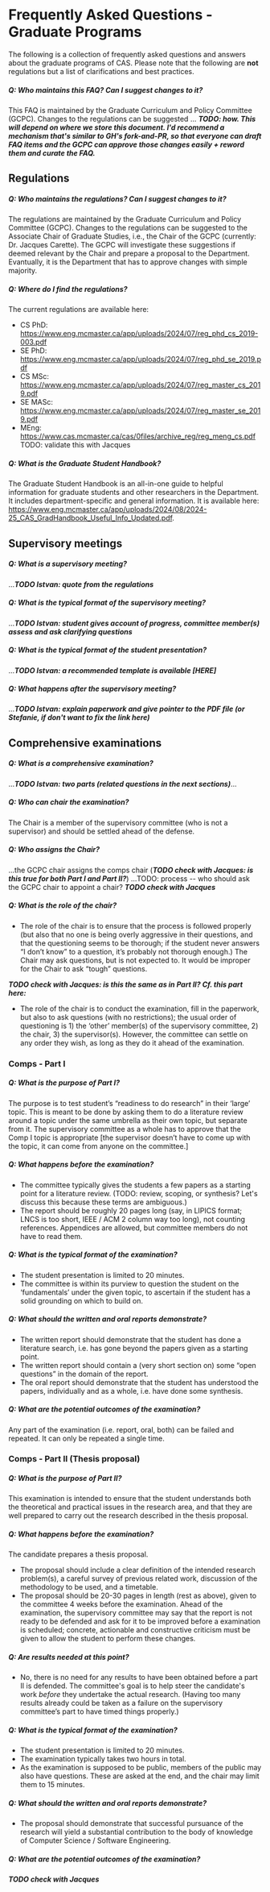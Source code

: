 # Frequently Asked Questions - Graduate Programs

The following is a collection of frequently asked questions and answers about the graduate programs of CAS. Please note that the following are **not** regulations but a list of clarifications and best practices.

##### Q: Who maintains this FAQ? Can I suggest changes to it?
This FAQ is maintained by the Graduate Curriculum and Policy Committee (GCPC). Changes to the regulations can be suggested ... ***TODO: how. This will depend on where we store this document. I'd recommend a mechanism that's similar to GH's fork-and-PR, so that everyone can draft FAQ items and the GCPC can approve those changes easily + reword them and curate the FAQ.***

## Regulations

##### Q: Who maintains the regulations? Can I suggest changes to it?
The regulations are maintained by the Graduate Curriculum and Policy Committee (GCPC). Changes to the regulations can be suggested to the Associate Chair of Graduate Studies, i.e., the Chair of the GCPC (currently: Dr. Jacques Carette). The GCPC will investigate these suggestions if deemed relevant by the Chair and prepare a proposal to the Department. Evantually, it is the Department that has to approve changes with simple majority.

##### Q: Where do I find the regulations?
The current regulations are available here:
- CS PhD: https://www.eng.mcmaster.ca/app/uploads/2024/07/reg_phd_cs_2019-003.pdf
- SE PhD: https://www.eng.mcmaster.ca/app/uploads/2024/07/reg_phd_se_2019.pdf
- CS MSc: https://www.eng.mcmaster.ca/app/uploads/2024/07/reg_master_cs_2019.pdf
- SE MASc: https://www.eng.mcmaster.ca/app/uploads/2024/07/reg_master_se_2019.pdf
- MEng: https://www.cas.mcmaster.ca/cas/0files/archive_reg/reg_meng_cs.pdf TODO: validate this with Jacques

##### Q: What is the Graduate Student Handbook?
The Graduate Student Handbook is an all-in-one guide to helpful information for graduate students and other researchers in the Department. It includes department-specific and general information. It is available here: https://www.eng.mcmaster.ca/app/uploads/2024/08/2024-25_CAS_GradHandbook_Useful_Info_Updated.pdf.


## Supervisory meetings

##### Q: What is a supervisory meeting?
...***TODO Istvan: quote from the regulations***

##### Q: What is the typical format of the supervisory meeting?
...***TODO Istvan: student gives account of progress, committee member(s) assess and ask clarifying questions***

##### Q: What is the typical format of the student presentation?
...***TODO Istvan: a recommended template is available [HERE]***

##### Q: What happens after the supervisory meeting?
...***TODO Istvan: explain paperwork and give pointer to the PDF file (or Stefanie, if don't want to fix the link here)***

## Comprehensive examinations

##### Q: What is a comprehensive examination?
...***TODO Istvan: two parts (related questions in the next sections)***...

##### Q: Who can chair the examination?
The Chair is a member of the supervisory committee (who is not a supervisor) and should be settled ahead of the defense.

##### Q: Who assigns the Chair?
...the GCPC chair assigns the comps chair (***TODO check with Jacques: is this true for both Part I and Part II?***)
...TODO: process -- who should ask the GCPC chair to appoint a chair? ***TODO check with Jacques***


##### Q: What is the role of the chair?
- The role of the chair is to ensure that the process is followed properly (but also that no one is being overly aggressive in their questions, and that the questioning seems to be thorough; if the student never answers “I don’t know” to a question, it’s probably not thorough enough.) The Chair may ask questions, but is not expected to. It would be improper for the Chair to ask “tough” questions.

***TODO check with Jacques: is this the same as in Part II? Cf. this part here:***

- The role of the chair is to conduct the examination, fill in the paperwork, but also to ask questions (with no restrictions); the usual order of questioning is 1) the ‘other’ member(s) of the supervisory committee, 2) the chair, 3) the supervisor(s). However, the committee can settle on any order they wish, as long as they do it ahead of the examination.


### Comps - Part I

##### Q: What is the purpose of Part I?
The purpose is to test student’s “readiness to do research” in their ‘large’ topic. This is meant to be done by asking them to do a literature review around a topic under the same umbrella as their own topic, but separate from it. The supervisory committee as a whole has to approve that the Comp I topic is appropriate [the supervisor doesn’t have to come up with the topic, it can come from anyone on the committee.]



##### Q: What happens before the examination?
- The committee typically gives the students a few papers as a starting point for a literature review. (TODO: review, scoping, or synthesis? Let's discuss this because these terms are ambiguous.)
- The report should be roughly 20 pages long (say, in LIPICS format; LNCS is too short, IEEE / ACM 2 column way too long), not counting references. Appendices are allowed, but committee members do not have to read them.

##### Q: What is the typical format of the examination?
- The student presentation is limited to 20 minutes.
- The committee is within its purview to question the student on the ‘fundamentals’ under the given topic, to ascertain if the student has a solid grounding on which to build on.

##### Q: What should the written and oral reports demonstrate?
- The written report should demonstrate that the student has done a literature search, i.e. has gone beyond the papers given as a starting point.
- The written report should contain a (very short section on) some “open questions” in the domain of the report.
- The oral report should demonstrate that the student has understood the papers, individually and as a whole, i.e. have done some synthesis.

##### Q: What are the potential outcomes of the examination?
Any part of the examination (i.e. report, oral, both) can be failed and repeated. It can only be repeated a single time.
 

### Comps - Part II (Thesis proposal)

##### Q: What is the purpose of Part II?
This examination is intended to ensure that the student understands both the theoretical and practical issues in the research area, and that they are well prepared to carry out the research described in the thesis proposal.

##### Q: What happens before the examination?
The candidate prepares a thesis proposal.
- The proposal should include a clear definition of the intended research problem(s), a careful survey of previous related  work, discussion of the methodology to be used, and a timetable.
- The proposal should be 20-30 pages in length (rest as above), given to the committee 4 weeks before the examination. Ahead of the examination, the supervisory committee may say that the report is not ready to be defended and ask for it to be improved before a examination is scheduled; concrete, actionable and constructive criticism must be given to allow the student to perform these changes.

##### Q: Are results needed at this point?
- No, there is no need for any results to have been obtained before a part II is defended. The committee's goal is to help steer the candidate's work *before* they undertake the actual research. (Having too many results already could be taken as a failure on the supervisory committee’s part to have timed things properly.)

##### Q: What is the typical format of the examination?
- The student presentation is limited to 20 minutes.
- The examination typically takes two hours in total.
- As the examination is supposed to be public, members of the public may also have questions. These are asked at the end, and the chair may limit them to 15 minutes.

##### Q: What should the written and oral reports demonstrate?
- The proposal should demonstrate that successful pursuance of the research will yield a substantial contribution to the body of knowledge of Computer Science / Software Engineering.

##### Q: What are the potential outcomes of the examination?
***TODO check with Jacques***
